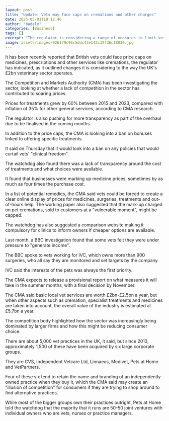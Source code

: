 ```yaml
---
layout: post
title: "Update: Vets may face caps on cremations and other charges"
date: 2025-05-01T18:12:46
author: "badely"
categories: [Business]
tags: []
excerpt: "The regulator is considering a range of measures to limit vets bills including price caps."
image: assets/images/026179c96c5ddc43e142c32436c18030.jpg
---
```


It has been recently reported that British vets could face price caps on medicines, prescriptions and other services like cremations, the regulator has indicated, as it outlined changes it is considering to the way the UK's £2bn veterinary sector operates.

The Competition and Markets Authority (CMA) has been investigating the sector, looking at whether a lack of competition in the sector has contributed to soaring prices. 

Prices for treatments grew by 60% between 2015 and 2023, compared with inflation of 35% for other general services, according to CMA research.

The regulator is also pushing for more transparency as part of the overhaul due to be finalised in the coming months.

In addition to the price caps, the CMA is looking into a ban on bonuses linked to offering specific treatments.

It said on Thursday that it would look into a ban on any policies that would curtail vets' "clinical freedom". 

The watchdog also found there was a lack of transparency around the cost of treatments and what choices were available. 

It found that businesses were marking up medicine prices, sometimes by as much as four times the purchase cost. 

In a list of potential remedies, the CMA said vets could be forced to create a clear online display of prices for medicines, surgeries, treatments and out-of-hours help. The working paper also suggested that the mark-up charged on pet cremations, sold to customers at a "vulnerable moment", might be capped.

The watchdog has also suggested a comparison website making it compulsory for clinics to inform owners if cheaper options are available.

Last month, a BBC investigation found that some vets felt they were under pressure to "generate income".

The BBC spoke to vets working for IVC, which owns more than 900 surgeries, who all say they are monitored and set targets by the company.

IVC said the interests of the pets was always the first priority.

The CMA expects to release a provisional report on what measures it will take in the summer months, with a final decision by November. 

The CMA said basic local vet services are worth £2bn-£2.5bn a year, but when other aspects such as cremation, specialist treatments and medicines are taken into account, the overall value of the industry is estimated at £5.7bn a year.

The competition body highlighted how the sector was increasingly being dominated by larger firms and how this might be reducing consumer choice.

There are about 5,000 vet practices in the UK, it said, but since 2013, approximately 1,500 of these have been acquired by six large corporate groups. 

They are CVS, Independent Vetcare Ltd, Linnaeus, Medivet, Pets at Home and VetPartners.

Four of these six tend to retain the name and branding of an independently-owned practice when they buy it, which the CMA said may create an "illusion of competition" for consumers if they are trying to shop around to find alternative practices.

While most of the bigger groups own their practices outright, Pets at Home told the watchdog that the majority that it runs are 50-50 joint ventures with individual owners who are vets, nurses or practice managers.

